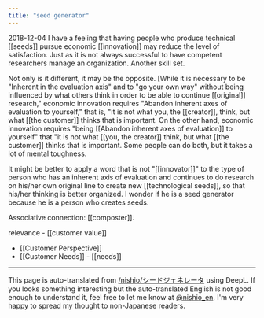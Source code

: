 ```yaml
---
title: "seed generator"
---
```


2018-12-04
I have a feeling that having people who produce technical [[seeds]] pursue economic [[innovation]] may reduce the level of satisfaction. Just as it is not always successful to have competent researchers manage an organization. Another skill set.

Not only is it different, it may be the opposite. [While it is necessary to be "Inherent in the evaluation axis" and to "go your own way" without being influenced by what others think in order to be able to continue [[original]] research," economic innovation requires "Abandon inherent axes of evaluation to yourself," that is, "It is not what you, the [[creator]], think, but what [[the customer]] thinks that is important. On the other hand, economic innovation requires "being [[Abandon inherent axes of evaluation]] to yourself" that "it is not what [[you, the creator]] think, but what [[the customer]] thinks that is important. Some people can do both, but it takes a lot of mental toughness.

It might be better to apply a word that is not "[[innovator]]" to the type of person who has an inherent axis of evaluation and continues to do research on his/her own original line to create new [[technological seeds]], so that his/her thinking is better organized. I wonder if he is a seed generator because he is a person who creates seeds.

Associative connection: [[composter]].

relevance
    - [[customer value]]
- [[Customer Perspective]]
- [[Customer Needs]]
        - [[needs]]

---
This page is auto-translated from [/nishio/シードジェネレータ](https://scrapbox.io/nishio/シードジェネレータ) using DeepL. If you looks something interesting but the auto-translated English is not good enough to understand it, feel free to let me know at [@nishio_en](https://twitter.com/nishio_en). I'm very happy to spread my thought to non-Japanese readers.